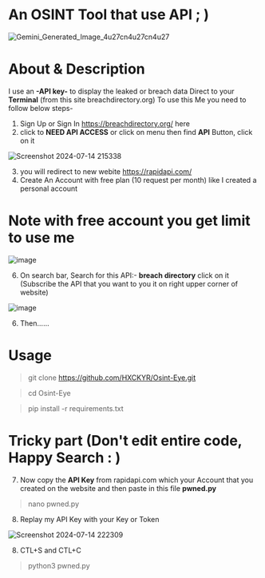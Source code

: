 # An OSINT Tool that use API ; )
![Gemini_Generated_Image_4u27cn4u27cn4u27](https://github.com/user-attachments/assets/87caca75-f1fa-47a1-af68-fe1f19e19527)

# About & Description
I use an **-API key-** to display the leaked or breach data Direct to your **Terminal** (from this site breachdirectory.org)
To use this Me you need to follow below steps-
1) Sign Up or Sign In https://breachdirectory.org/ here
2) click to **NEED API ACCESS** or click on menu then find **API** Button, click on it
   
![Screenshot 2024-07-14 215338](https://github.com/user-attachments/assets/acbe6601-2d16-4586-8a3b-c5a4c625981a)

3) you will redirect to new webite https://rapidapi.com/
4) Create An Account with free plan (10 request per month) like I created a personal account
# Note with free account you get limit to use me 
![image](https://github.com/user-attachments/assets/bc7a1a96-8ab2-434e-b5ba-bd635963b485)

6) On search bar, Search for this API:- **breach directory** click on it (Subscribe the API that you want to you it on right upper corner of website)

![image](https://github.com/user-attachments/assets/32373ece-02e8-4a1a-8ed6-0278ead4fc12)

6) Then......

# Usage
> git clone https://github.com/HXCKYR/Osint-Eye.git

> cd Osint-Eye

> pip install -r requirements.txt

# Tricky part (Don't edit entire code, Happy Search : )	

7) Now copy the **API Key** from rapidapi.com which your Account that you created on the website and then paste in this file **pwned.py**
> nano pwned.py
8) Replay my API Key with your Key or Token

![Screenshot 2024-07-14 222309](https://github.com/user-attachments/assets/99369750-b58d-4766-99cf-42990b770e5b)

8) CTL+S and CTL+C
> python3 pwned.py

